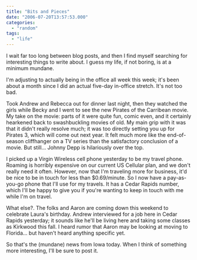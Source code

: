 ```yaml
---
title: "Bits and Pieces"
date: "2006-07-20T13:57:53.000"
categories: 
  - "random"
tags: 
  - "life"
---
```


I wait far too long between blog posts, and then I find myself searching for interesting things to write about. I guess my life, if not boring, is at a minimum mundane.

I'm adjusting to actually being in the office all week this week; it's been about a month since I did an actual five-day in-office stretch. It's not too bad.

Took Andrew and Rebecca out for dinner last night, then they watched the girls while Becky and I went to see the new Pirates of the Carribean movie. My take on the movie: parts of it were quite fun, comic even, and it certainly hearkened back to swashbuckling movies of old. My main grip with it was that it didn't really resolve much; it was too directly setting you up for Pirates 3, which will come out next year. It felt much more like the end-of-season cliffhanger on a TV series than the satisfactory conclusion of a movie. But still... Johnny Depp is hilariously over the top.

I picked up a Virgin Wireless cell phone yesterday to be my travel phone. Roaming is horribly expensive on our current US Cellular plan, and we don't really need it often. However, now that I'm traveling more for business, it'd be nice to be in touch for less than $0.69/minute. So I now have a pay-as-you-go phone that I'll use for my travels. It has a Cedar Rapids number, which I'll be happy to give you if you're wanting to keep in touch with me while I'm on travel.

What else?. The folks and Aaron are coming down this weekend to celebrate Laura's birthday. Andrew interviewed for a job here in Cedar Rapids yesterday; it sounds like he'll be living here and taking some classes as Kirkwood this fall. I heard rumor that Aaron may be looking at moving to Florida... but haven't heard anything specific yet.

So that's the (mundane) news from Iowa today. When I think of something more interesting, I'll be sure to post it.
